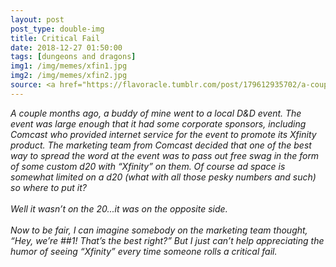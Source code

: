 ```yaml
---
layout: post
post_type: double-img
title: Critical Fail
date: 2018-12-27 01:50:00
tags: [dungeons and dragons]
img1: /img/memes/xfin1.jpg
img2: /img/memes/xfin2.jpg
source: <a href="https://flavoracle.tumblr.com/post/179612935702/a-couple-months-ago-a-buddy-of-mine-went-to-a" target="_blank" rel="nofollow">Flavoracle</a>
---
```

*A couple months ago, a buddy of mine went to a local D&D event. The event was large enough that it had some corporate sponsors, including Comcast who provided internet service for the event to promote its Xfinity product. The marketing team from Comcast decided that one of the best way to spread the word at the event was to pass out free swag in the form of some custom d20 with “Xfinity” on them. Of course ad space is somewhat limited on a d20 (what with all those pesky numbers and such) so where to put it?*
<br><br>
*Well it wasn’t on the 20...it was on the opposite side.*
<br><br>
*Now to be fair, I can imagine somebody on the marketing team thought, “Hey, we’re ##1! That’s the best right?” But I just can’t help appreciating the humor of seeing “Xfinity” every time someone rolls a critical fail.*
